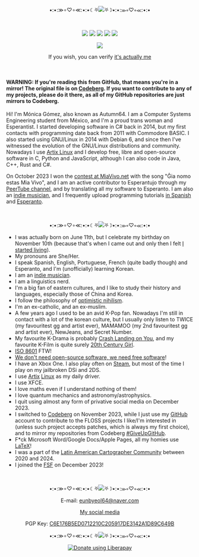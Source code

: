 <p align="center">•:•:≫∘♡∘≪:•:•☾⛧<img src="https://latex.codecogs.com/svg.image?\large&space;\text{\color{White}\textbf{About&space;me}}">⛧☽•:•:≫∘♡∘≪:•:•</p>

<br>

<p align="center">
<img src="https://img.shields.io/badge/she%2Fher-pink?label=pronouns&style=for-the-badge">
<img src="https://img.shields.io/badge/14-limegreen?label=repos&style=for-the-badge">
<img src="https://img.shields.io/liberapay/patrons/autumn64.svg?logo=liberapay&style=for-the-badge">
<img src="https://img.shields.io/badge/2014-tan?label=coder%20since&style=for-the-badge">
<img src="https://img.shields.io/badge/artix-blue?label=distro&style=for-the-badge">
</p>

<p align="center">
<img src="https://www.autumn64.xyz/res/fsf_member.png">
</p>

<p align="center">
If you wish, you can verify <a href="https://www.autumn64.xyz/key.html">it's actually me</a>
</p>

<br>

#### WARNING: If you're reading this from GitHub, that means you're in a mirror! The original file is on [Codeberg](https://codeberg.org/Autumn64/AboutMe/src/branch/main/README.md). If you want to contribute to any of my projects, please do it there, as all of my GitHub repositories are just mirrors to Codeberg.

Hi! I'm Mónica Gómez, also known as Autumn64. I am a Computer Systems Engineering student from México, and I'm a proud trans woman and Esperantist. I started developing software in C# back in 2014, but my first contacts with programming date back from 2011 with Commodore BASIC. I also started using GNU/Linux in 2014 with Debian 6, and since then I've witnessed the evolution of the GNU/Linux distributions and community. Nowadays I use [Artix Linux](https://artixlinux.org/) and I develop free, libre and open-source software in C, Python and JavaScript, although I can also code in Java, C++, Rust and C#.

On October 2023 I won the [contest at MiaVivo.net](https://www.miavivo.net/?status/1-1-1698395536) with the song "Ĝia nomo estas Mia Vivo", and I am an active contributor to Esperantujo through my [PeerTube channel](https://tube.tchncs.de/a/autumn64/video-channels), and by translating all my software to Esperanto. I am also an [indie musician](https://www.autumn64.xyz/music.html), and I frequently upload programming tutorials [in Spanish](https://video.hardlimit.com/c/autumn64/videos) and [Esperanto](https://tube.tchncs.de/c/autumn64.eo/videos).

<br>

<p align="center">•:•:≫∘♡∘≪:•:•☾⛧<img src="https://latex.codecogs.com/svg.image?\large&space;\text{\color{White}\textbf{Quick&space;facts}}">⛧☽•:•:≫∘♡∘≪:•:•</p>

- I was actually born on June 11th, but I celebrate my birthday on November 10th (because that's when I came out and only then I felt [I started living](https://blahaj.zone/notes/9olounrnjim62sjf)).
- My pronouns are She/Her.
- I speak Spanish, English, Portuguese, French (quite badly though) and Esperanto, and I'm (unofficially) learning Korean.
- I am an [indie musician](https://www.autumn64.xyz/music.html).
- I am a linguistics nerd.
- I'm a big fan of eastern cultures, and I like to study their history and languages, especially those of China and Korea.
- I follow the philosophy of [optimistic nihilism](https://invidious.lunar.icu/watch?v=MBRqu0YOH14).
- I'm an ex-catholic, and an ex-muslim.
- A few years ago I used to be an avid K-Pop fan. Nowadays I'm still in contact with a lot of the korean culture, but I usually only listen to TWICE (my favouritest gg and artist ever), MAMAMOO (my 2nd favouritest gg and artist ever), NewJeans, and Secret Number.
- My favourite K-Drama is probably [Crash Landing on You](https://en.wikipedia.org/wiki/Crash_Landing_on_You), and my favourite K-Film is quite surely [20th Century Girl](https://en.wikipedia.org/wiki/20th_Century_Girl).
- [ISO 8601](https://en.wikipedia.org/wiki/ISO_8601) FTW!
- [We don't need open-source software, we need free software](https://ploum.net/2023-06-19-more-rms.html)!
- I have an Xbox One. I also play often on [Steam](https://steamcommunity.com/profiles/76561199486117495/), but most of the time I play on my jailbroken DSi and 2DS.
- I use [Artix](https://artixlinux.org/) [Linux](https://pawb.social/post/5079071) as my daily driver.
- I use XFCE.
- I love maths even if I understand nothing of them!
- I love quantum mechanics and astronomy/astrophysics.
- I quit using almost any form of privative social media on December 2023.
- I switched to [Codeberg](https://codeberg.org/Autumn64) on November 2023, while I just use my [GitHub](https://github.com/Autumn64) account to contribute to the FLOSS projects I like/I'm interested in (unless such project accepts patches, which is always my first choice), and to mirror my repositories from Codeberg [#GiveUpGitHub](https://sfconservancy.org/GiveUpGitHub/).
- F*ck Microsoft Word/Google Docs/Apple Pages, all my homies use [LaTeX](https://www.latex-project.org/)!
- I was a part of the [Latin American Cartographer Community](https://www.halo2.online/forums/) between 2020 and 2024.
- I joined the [FSF](https://www.fsf.org/) on December 2023!

<br>

<p align="center">•:•:≫∘♡∘≪:•:•☾⛧<img src="https://latex.codecogs.com/svg.image?\large&space;\text{\color{White}\textbf{Contact}}">⛧☽•:•:≫∘♡∘≪:•:•</p>

<p align="center">E-mail: <a href="mailto:eunbyeol64@naver.com">eunbyeol64@naver.com</a></p>

<p align="center"><a href="https://www.autumn64.xyz/social.html">My social media</a></p>
<p align="center">PGP Key: <a href="https://www.autumn64.xyz/key.html">C6E176B5ED0712210C205917DE3142A1D89C649B</a></p>

<p align="center">•:•:≫∘♡∘≪:•:•☾⛧<img src="https://latex.codecogs.com/svg.image?\large&space;\text{\color{White}\textbf{Support&space;me}}">⛧☽•:•:≫∘♡∘≪:•:•</p>

<p align="center"><a href="https://liberapay.com/autumn64/"><img alt="Donate using Liberapay" src="https://liberapay.com/assets/widgets/donate.svg"></a></p>
